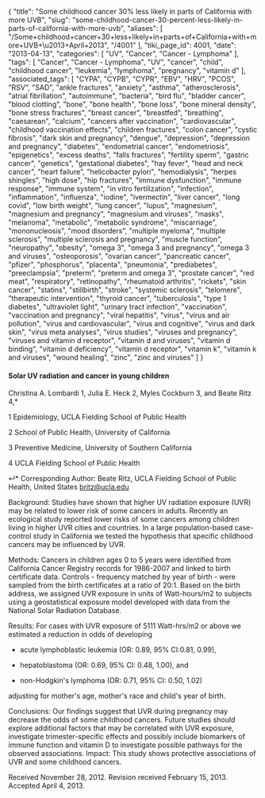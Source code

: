 {
    "title": "Some childhood cancer 30% less likely in parts of California with more UVB",
    "slug": "some-childhood-cancer-30-percent-less-likely-in-parts-of-california-with-more-uvb",
    "aliases": [
        "/Some+childhood+cancer+30+less+likely+in+parts+of+California+with+more+UVB+\u2013+April+2013",
        "/4001"
    ],
    "tiki_page_id": 4001,
    "date": "2013-04-13",
    "categories": [
        "UV",
        "Cancer",
        "Cancer - Lymphoma"
    ],
    "tags": [
        "Cancer",
        "Cancer - Lymphoma",
        "UV",
        "cancer",
        "child",
        "childhood cancer",
        "leukemia",
        "lymphoma",
        "pregnancy",
        "vitamin d"
    ],
    "associated_tags": [
        "CYPA",
        "CYPB",
        "CYPR",
        "EBV",
        "HRV",
        "PCOS",
        "RSV",
        "SAD",
        "ankle fractures",
        "anxiety",
        "asthma",
        "atherosclerosis",
        "atrial fibrillation",
        "autoimmune",
        "bacteria",
        "bird flu",
        "bladder cancer",
        "blood clotting",
        "bone",
        "bone health",
        "bone loss",
        "bone mineral density",
        "bone stress fractures",
        "breast cancer",
        "breastfed",
        "breathing",
        "caesarean",
        "calcium",
        "cancers after vaccination",
        "cardiovascular",
        "childhood vaccination effects",
        "children fractures",
        "colon cancer",
        "cystic fibrosis",
        "dark skin and pregnancy",
        "dengue",
        "depression",
        "depression and pregnancy",
        "diabetes",
        "endometrial cancer",
        "endometriosis",
        "epigenetics",
        "excess deaths",
        "falls fractures",
        "fertility sperm",
        "gastric cancer",
        "genetics",
        "gestational diabetes",
        "hay fever",
        "head and neck cancer",
        "heart failure",
        "helicobacter pylori",
        "hemodialysis",
        "herpes shingles",
        "high dose",
        "hip fractures",
        "immune dysfunction",
        "immune response",
        "immune system",
        "in vitro fertilization",
        "infection",
        "inflammation",
        "influenza",
        "iodine",
        "ivermectin",
        "liver cancer",
        "long covid",
        "low birth weight",
        "lung cancer",
        "lupus",
        "magnesium",
        "magnesium and pregnancy",
        "magnesium and viruses",
        "masks",
        "melanoma",
        "metabolic",
        "metabolic syndrome",
        "miscarriage",
        "mononucleosis",
        "mood disorders",
        "multiple myeloma",
        "multiple sclerosis",
        "multiple sclerosis and pregnancy",
        "muscle function",
        "neuropathy",
        "obesity",
        "omega 3",
        "omega 3 and pregnancy",
        "omega 3 and viruses",
        "osteoporosis",
        "ovarian cancer",
        "pancreatic cancer",
        "pfizer",
        "phosphorus",
        "placenta",
        "pneumonia",
        "prediabetes",
        "preeclampsia",
        "preterm",
        "preterm and omega 3",
        "prostate cancer",
        "red meat",
        "respiratory",
        "retinopathy",
        "rheumatoid arthritis",
        "rickets",
        "skin cancer",
        "statins",
        "stillbirth",
        "stroke",
        "systemic sclerosis",
        "telomere",
        "therapeutic intervention",
        "thyroid cancer",
        "tuberculosis",
        "type 1 diabetes",
        "ultraviolet light",
        "urinary tract infection",
        "vaccination",
        "vaccination and pregnancy",
        "viral hepatitis",
        "virus",
        "virus and air pollution",
        "virus and cardiovascular",
        "virus and cognitive",
        "virus and dark skin",
        "virus meta analyses",
        "virus studies",
        "viruses and pregnancy",
        "viruses and vitamin d receptor",
        "vitamin d and viruses",
        "vitamin d binding",
        "vitamin d deficiency",
        "vitamin d receptor",
        "vitamin k",
        "vitamin k and viruses",
        "wound healing",
        "zinc",
        "zinc and viruses"
    ]
}


#### Solar UV radiation and cancer in young children

Christina A. Lombardi 1,     Julia E. Heck 2,     Myles Cockburn 3, and     Beate Ritz 4,*

1 Epidemiology, UCLA Fielding School of Public Health

2 School of Public Health, University of California

3 Preventive Medicine, University of Southern California

4 UCLA Fielding School of Public Health

↵* Corresponding Author:     Beate Ritz, UCLA Fielding School of Public Health, United States britz@ucla.edu

Background: Studies have shown that higher UV radiation exposure (UVR) may be related to lower risk of some cancers in adults. Recently an ecological study reported lower risks of some cancers among children living in higher UVR cities and countries. In a large population-based case-control study in California we tested the hypothesis that specific childhood cancers may be influenced by UVR. 

Methods: Cancers in children ages 0 to 5 years were identified from California Cancer Registry records for 1986-2007 and linked to birth certificate data. Controls - frequency matched by year of birth - were sampled from the birth certificates at a ratio of 20:1. Based on the birth address, we assigned UVR exposure in units of Watt-hours/m2 to subjects using a geostatistical exposure model developed with data from the National Solar Radiation Database. 

Results: For cases with UVR exposure of 5111 Watt-hrs/m2 or above we estimated a reduction in odds of developing 

* acute lymphoblastic leukemia (OR: 0.89, 95% CI:0.81, 0.99), 

* hepatoblastoma (OR: 0.69, 95% CI: 0.48, 1.00), and 

* non-Hodgkin's lymphoma (OR: 0.71, 95% CI: 0.50, 1.02) 

adjusting for mother's age, mother's race and child's year of birth. 

Conclusions: Our findings suggest that UVR during pregnancy may decrease the odds of some childhood cancers. Future studies should explore additional factors that may be correlated with UVR exposure, investigate trimester-specific effects and possibly include biomarkers of immune function and vitamin D to investigate possible pathways for the observed associations. Impact: This study shows protective associations of UVR and some childhood cancers.

Received November 28, 2012.     Revision received February 15, 2013.     Accepted April 4, 2013.